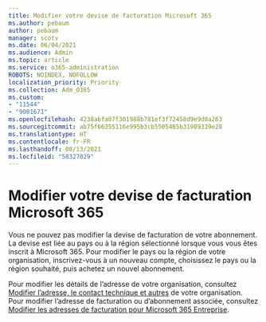 ```yaml
---
title: Modifier votre devise de facturation Microsoft 365
ms.author: pebaum
author: pebaum
manager: scotv
ms.date: 06/04/2021
ms.audience: Admin
ms.topic: article
ms.service: o365-administration
ROBOTS: NOINDEX, NOFOLLOW
localization_priority: Priority
ms.collection: Adm_O365
ms.custom:
- "11544"
- "9001671"
ms.openlocfilehash: 4238abfa07f301988b781ef3f72458d9e9d0a263
ms.sourcegitcommit: ab75f66355116e995b3cb5505465b31989339e28
ms.translationtype: HT
ms.contentlocale: fr-FR
ms.lasthandoff: 08/13/2021
ms.locfileid: "58327029"
---
```

# <a name="change-your-microsoft-365-billing-currency"></a>Modifier votre devise de facturation Microsoft 365

Vous ne pouvez pas modifier la devise de facturation de votre abonnement. La devise est liée au pays ou à la région sélectionné lorsque vous vous êtes inscrit à Microsoft 365. Pour modifier le pays ou la région de votre organisation, inscrivez-vous à un nouveau compte, choisissez le pays ou la région souhaité, puis achetez un nouvel abonnement. 

Pour modifier les détails de l’adresse de votre organisation, consultez [Modifier l’adresse, le contact technique et autres](https://docs.microsoft.com/microsoft-365/admin/manage/change-address-contact-and-more) de votre organisation. Pour modifier l’adresse de facturation ou d’abonnement associée, consultez [Modifier les adresses de facturation pour Microsoft 365 Entreprise](https://docs.microsoft.com/microsoft-365/commerce/billing-and-payments/change-your-billing-addresses). 